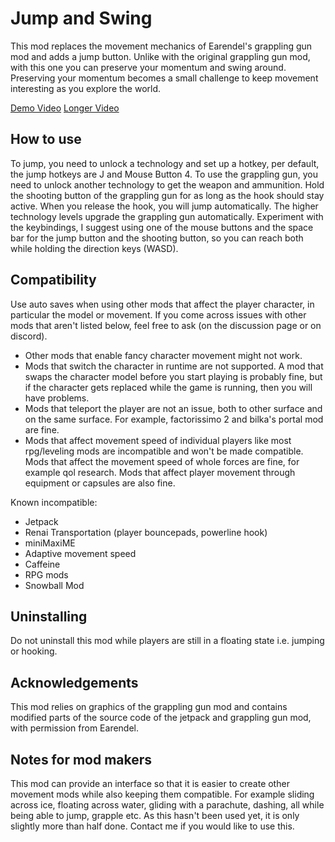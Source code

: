 Jump and Swing
==============

This mod replaces the movement mechanics of Earendel's grappling gun mod and adds a jump button. Unlike with the original grappling gun mod, with this one you can preserve your momentum and swing around. Preserving your momentum becomes a small challenge to keep movement interesting as you explore the world.

[Demo Video](https://www.youtube.com/watch?v=ktT1L1qayZU)
[Longer Video](https://www.youtube.com/watch?v=e4Srh70Wrn8)

How to use
----------

To jump, you need to unlock a technology and set up a hotkey, per default, the jump hotkeys are J and Mouse Button 4. To use the grappling gun, you need to unlock another technology to get the weapon and ammunition. Hold the shooting button of the grappling gun for as long as the hook should stay active. When you release the hook, you will jump automatically. The higher technology levels upgrade the grappling gun automatically. Experiment with the keybindings, I suggest using one of the mouse buttons and the space bar for the jump button and the shooting button, so you can reach both while holding the direction keys (WASD).

Compatibility
-------------

Use auto saves when using other mods that affect the player character, in particular the model or movement. If you come across issues with other mods that aren't listed below, feel free to ask (on the discussion page or on discord).

* Other mods that enable fancy character movement might not work.
* Mods that switch the character in runtime are not supported. A mod that swaps the character model before you start playing is probably fine, but if the character gets replaced while the game is running, then you will have problems.
* Mods that teleport the player are not an issue, both to other surface and on the same surface. For example, factorissimo 2 and bilka's portal mod are fine. 
* Mods that affect movement speed of individual players like most rpg/leveling mods are incompatible and won't be made compatible. Mods that affect the movement speed of whole forces are fine, for example qol research. Mods that affect player movement through equipment or capsules are also fine.

Known incompatible:

* Jetpack
* Renai Transportation (player bouncepads, powerline hook)
* miniMaxiME
* Adaptive movement speed
* Caffeine
* RPG mods
* Snowball Mod

Uninstalling
-----------

Do not uninstall this mod while players are still in a floating state i.e. jumping or hooking.

Acknowledgements
----------------

This mod relies on graphics of the grappling gun mod and contains modified parts of the source code of the jetpack and grappling gun mod, with permission from Earendel.

Notes for mod makers
--------------------

This mod can provide an interface so that it is easier to create other movement mods while also keeping them compatible. For example sliding across ice, floating across water, gliding with a parachute, dashing, all while being able to jump, grapple etc. As this hasn't been used yet, it is only slightly more than half done. Contact me if you would like to use this.
